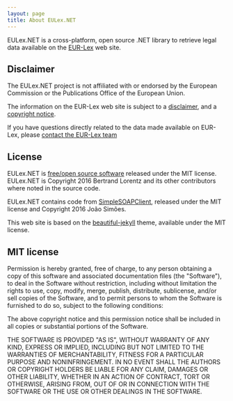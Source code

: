 ```yaml
---
layout: page
title: About EULex.NET
---
```


EULex.NET is a cross-platform, open source .NET library to retrieve legal data available on the [EUR-Lex](http://eur-lex.europa.eu) web site.

## Disclaimer

The EULex.NET project is not affiliated with or endorsed by the European Commission or the Publications Office of the European Union.

The information on the EUR-Lex web site is subject to a [disclaimer](http://eur-lex.europa.eu/content/legal-notice/legal-notice.html),
and a [copyright notice](http://eur-lex.europa.eu/content/legal-notice/legal-notice.html#droits).

If you have questions directly related to the data made available on EUR-Lex, please
[contact the EUR-Lex team](http://eur-lex.europa.eu/contact.html)

## License

EULex.NET is [free/open source software](http://www.gnu.org/philosophy/free-sw.html) released under the MIT license.
EULex.NET is Copyright 2016 Bertrand Lorentz and its other contributors where noted in the source code.

EULex.NET contains code from [SimpleSOAPClient](https://github.com/gravity00/SimpleSOAPClient),
released under the MIT license and Copyright 2016 João Simões.

This web site is based on the [beautiful-jekyll](http://deanattali.com/beautiful-jekyll/) theme,
available under the MIT license.

## MIT license

Permission is hereby granted, free of charge, to any person obtaining a copy
of this software and associated documentation files (the "Software"), to deal
in the Software without restriction, including without limitation the rights
to use, copy, modify, merge, publish, distribute, sublicense, and/or sell
copies of the Software, and to permit persons to whom the Software is
furnished to do so, subject to the following conditions:

The above copyright notice and this permission notice shall be included in all
copies or substantial portions of the Software.

THE SOFTWARE IS PROVIDED "AS IS", WITHOUT WARRANTY OF ANY KIND, EXPRESS OR
IMPLIED, INCLUDING BUT NOT LIMITED TO THE WARRANTIES OF MERCHANTABILITY,
FITNESS FOR A PARTICULAR PURPOSE AND NONINFRINGEMENT. IN NO EVENT SHALL THE
AUTHORS OR COPYRIGHT HOLDERS BE LIABLE FOR ANY CLAIM, DAMAGES OR OTHER
LIABILITY, WHETHER IN AN ACTION OF CONTRACT, TORT OR OTHERWISE, ARISING FROM,
OUT OF OR IN CONNECTION WITH THE SOFTWARE OR THE USE OR OTHER DEALINGS IN THE
SOFTWARE.
